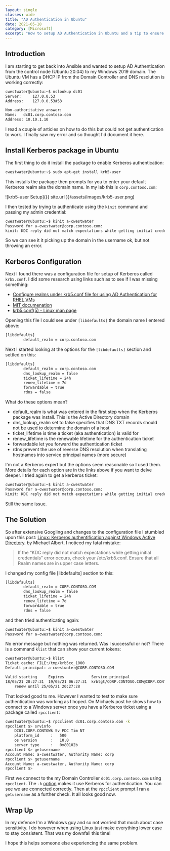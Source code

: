 ```yaml
---
layout: single
classes: wide
title: "AD Authentication in Ubuntu"
date: 2021-05-18
category: [Microsoft]
excerpt: "How to setup AD Authentication in Ubuntu and a tip to ensure it works"
---
```

## Introduction

I am starting to get back into Ansible and wanted to setup AD Authentication from the control node (Ubuntu 20.04) to my Windows 2019 domain. The Ubuntu VM has a DHCP IP from the Domain Controller and DNS resolution is working correctly:

~~~bash
cwestwater@ubuntu:~$ nslookup dc01
Server:		127.0.0.53
Address:	127.0.0.53#53

Non-authoritative answer:
Name:	dc01.corp.contoso.com
Address: 10.10.1.10
~~~

I read a couple of articles on how to do this but could not get authentication to work. I finally saw my error and so thought I'd document it here.

## Install Kerberos package in Ubuntu

The first thing to do it install the package to enable Kerberos authentication:

~~~bash
cwestwater@ubuntu:~$ sudo apt-get install krb5-user
~~~

This installs the package then prompts for you to enter your default Kerberos realm aka the domain name. In my lab this is `corp.contoso.com`:

![krb5-user Setup]({{ site.url }}/assets/images/krb5-user.png)

I then tested by trying to authenticate using the `kinit` command and passing my admin credential:

~~~bash
cwestwater@ubuntu:~$ kinit a-cwestwater
Password for a-cwestwater@corp.contoso.com:
kinit: KDC reply did not match expectations while getting initial credentials
~~~

So we can see it it picking up the domain in the username ok, but not throwing an error.

## Kerberos Configuration

Next I found there was a configuration file for setup of Kerberos called `krb5.conf`. I did some research using links such as to see if I was missing something:

- [Configure realms under krb5.conf file for using AD Authentication for RHEL VMs](https://access.redhat.com/discussions/3479491)
- [MIT documenation](https://web.mit.edu/kerberos/krb5-1.5/krb5-1.5.4/doc/krb5-admin/krb5_002econf.html#krb5_002econf)
- [krb5.conf(5) - Linux man page](https://linux.die.net/man/5/krb5.conf)

Opening this file I could see under `[libdefaults]` the domain name I entered above:

~~~bash
[libdefaults]
        default_realm = corp.contoso.com
~~~

Next I started looking at the options for the `[libdefaults]` section and settled on this:

~~~bash
[libdefaults]
        default_realm = corp.contoso.com
        dns_lookup_realm = false
        ticket_lifetime = 24h
        renew_lifetime = 7d
        forwardable = true
        rdns = false
~~~

What do these options mean?

- default_realm is what was entered in the first step when the Kerberos package was install. This is the Active Directory domain
- dns_lookup_realm set to false specifies that DNS TXT records should not be used to determine the domain of a host
- ticket_lifetime is time a ticket (aka authentication) is valid for
- renew_lifetime is the renewable lifetime for the authentication ticket
- forwardable let you forward the authentication ticket
- rdns prevent the use of reverse DNS resolution when translating hostnames into service principal names (more secure)

I'm not a Kerberos expert but the options seem reasonable so I used them. More details for each option are in the links above if you want to delve deeper. I tried again to get a kerberos ticket:

~~~bash
cwestwater@ubuntu:~$ kinit a-cwestwater
Password for a-cwestwater@corp.contoso.com:
kinit: KDC reply did not match expectations while getting initial credentials
~~~

Still the same issue.

## The Solution

So after extensive Googling and changes to the configuration file I stumbled upon this post: [Linux: Kerberos authentification against Windows Active Directory](https://michlstechblog.info/blog/linux-kerberos-authentification-against-windows-active-directory/). by Michael Albert. I noticed my fatal mistake:

> If the “KDC reply did not match expectations while getting initial credentials” error occurs, check your /etc/krb5.conf. Ensure that all Realm names are in upper case letters.

I changed my config file [libdefaults] section to this:

~~~bash
[libdefaults]
        default_realm = CORP.CONTOSO.COM
        dns_lookup_realm = false
        ticket_lifetime = 24h
        renew_lifetime = 7d
        forwardable = true
        rdns = false
~~~

and then tried authenticating again:

~~~bash
cwestwater@ubuntu:~$ kinit a-cwestwater
Password for a-cwestwater@corp.contoso.com:
~~~

No error message but nothing was returned. Was I successful or not? There is a command `klist` that can show your current tokens:

~~~bash
cwestwater@ubuntu:~$ klist
Ticket cache: FILE:/tmp/krb5cc_1000
Default principal: a-cwestwater@CORP.CONTOSO.COM

Valid starting     Expires            Service principal
18/05/21 20:27:31  19/05/21 06:27:31  krbtgt/CORP.CONTOSO.COM@CORP.CONTOSO.COM
	renew until 25/05/21 20:27:28
~~~

That looked good to me. However I wanted to test to make sure authentication was working as I hoped. On Michaels post he shows how to connect to a Windows server once you have a Kerberos ticket using a package called `rpcclient`:

~~~ bash
cwestwater@ubuntu:~$ rpcclient dc01.corp.contoso.com -k
rpcclient $> srvinfo
	DC01.CORP.CONTOWk Sv PDC Tim NT
	platform_id     :	500
	os version      :	10.0
	server type     :	0x80102b
rpcclient $> getusername
Account Name: a-cwestwater, Authority Name: corp
rpcclient $> getusername
Account Name: a-cwestwater, Authority Name: corp
rpcclient $>
~~~

First we connect to the my Domain Controller `dc01.corp.contoso.com` using `rpcclient`. The `-k` [option](https://www.samba.org/samba/docs/current/man-html/rpcclient.1.html) makes it use Kerberos for authentication. You can see we are connected correctly. Then at the `rpcclient` prompt I ran a `getusername` as a further check. It all looks good now.

## Wrap Up

In my defence I'm a Windows guy and so not worried that much about case sensitivity. I do however when using Linux just make everything lower case to stay consistent. That was my downfall this time!

I hope this helps someone else experiencing the same problem.
